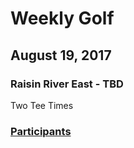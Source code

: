 # Weekly Golf  
## August 19, 2017  
### Raisin River East - TBD
Two Tee Times  




### [Participants](https://github.com/eesparty/WeeklyGolf/projects/1)
